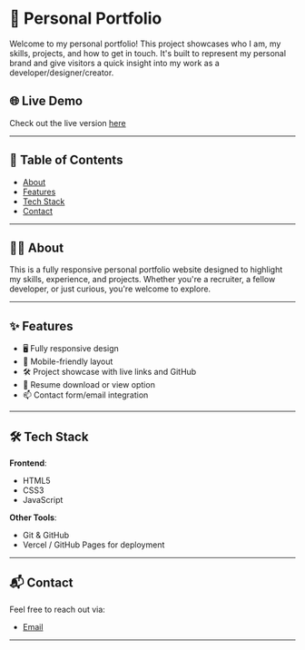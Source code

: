 # 💼 Personal Portfolio

Welcome to my personal portfolio! This project showcases who I am, my skills, projects, and how to get in touch. It's built to represent my personal brand and give visitors a quick insight into my work as a developer/designer/creator.

## 🌐 Live Demo

Check out the live version [here](https://0daysleft.vercel.app/)

---

## 📁 Table of Contents

- [About](#about)
- [Features](#features)
- [Tech Stack](#tech-stack)
- [Contact](#contact)

---

## 🧑‍💻 About

This is a fully responsive personal portfolio website designed to highlight my skills, experience, and projects. Whether you're a recruiter, a fellow developer, or just curious, you're welcome to explore.

---

## ✨ Features

- 🖥️ Fully responsive design
- 📱 Mobile-friendly layout
- 🛠️ Project showcase with live links and GitHub
- 🧾 Resume download or view option
- 📫 Contact form/email integration

---

## 🛠️ Tech Stack

**Frontend**:
- HTML5
- CSS3
- JavaScript

**Other Tools**:
- Git & GitHub
- Vercel / GitHub Pages for deployment
  
---


## 📬 Contact

Feel free to reach out via:

- [Email](https://0daysleft.vercel.app/#contact)

---
